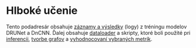 # Hlboké učenie

Tento podadresár obsahuje [záznamy a výsledky](deep_learning/training_logs/) (logy) z tréningu modelov DRUNet a DnCNN. Ďalej obsahuje [dataloader](deep_learning/scripts/data/dataset_tempestLH.py) a skripty, ktoré boli použité pri [inferencii](deep_learning/scripts/inference.py), [tvorbe grafov](deep_learning/scripts/generate_graphs.py) a [vyhodnocovaní vybraných metrík](deep_learning/scripts/evaluate.py).
